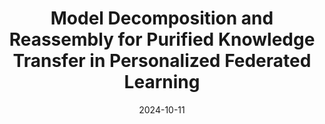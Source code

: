 ---
title: "Model Decomposition and Reassembly for Purified Knowledge Transfer in Personalized Federated Learning"
authors:
- Jie Zhang
- Song Guo
- Xiaosong Ma
- Wenchao Xu
- Qihua Zhou
- Jingcai Guo
- Zicong Hong
- Jun Shan



date: "2024-10-11"
# doi: "10.1109/TNSE.2022.3141728"

# Publication type.
# 1 = Conference paper; 2 = Journal article;
# 3 = Preprint Paper; 4 = Report; 5 = Book; 6 = Book section;
# 7 = Thesis; 8 = Patent
publication_types: ["2"]

# Publication name and optional abbreviated publication name.
publication: IEEE Transactions on Mobile Computing (TMC) (CCF-A)
# publication_short: "TNSE (JCR-Q1)"

# url_pdf: https://www.computer.org/csdl/journal/tm/5555/01/10382540/1TxRxQljO5a
# url_code: ''
# url_dataset: ''
# url_poster: ''
# url_project: ''
# url_slides: ''
# url_video: ''

---